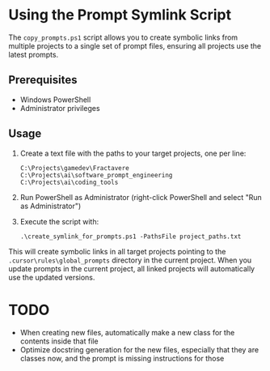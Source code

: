 # Using the Prompt Symlink Script

The `copy_prompts.ps1` script allows you to create symbolic links from multiple projects to a single set of prompt files, ensuring all projects use the latest prompts.

## Prerequisites
- Windows PowerShell
- Administrator privileges

## Usage
1. Create a text file with the paths to your target projects, one per line:
   ```
   C:\Projects\gamedev\Fractavere
   C:\Projects\ai\software_prompt_engineering
   C:\Projects\ai\coding_tools
   ```

2. Run PowerShell as Administrator (right-click PowerShell and select "Run as Administrator")

3. Execute the script with:
   ```
   .\create_symlink_for_prompts.ps1 -PathsFile project_paths.txt
   ```

This will create symbolic links in all target projects pointing to the `.cursor\rules\global_prompts` directory in the current project. When you update prompts in the current project, all linked projects will automatically use the updated versions.

# TODO
- When creating new files, automatically make a new class for the contents inside that file
- Optimize docstring generation for the new files, especially that they are classes now, and the prompt is missing instructions for those
